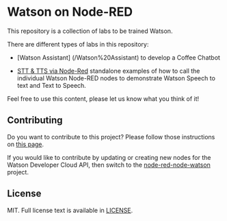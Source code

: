 # Watson on Node-RED

This repository is a collection of labs to be trained Watson.

There are different types of labs in this repository:

- [Watson Assistant] (/Watson%20Assistant) to develop a Coffee Chatbot

- [STT & TTS via Node-Red](/Node%20Red%20Labs) standalone examples of how to call the individual Watson Node-RED nodes to demonstrate Watson Speech to text and Text to Speech.

Feel free to use this content, please let us know what you think of it!

## Contributing
Do you want to contribute to this project? Please follow those instructions on [this page](/CONTRIBUTING.md).

If you would like to contribute by updating or creating new nodes for the Watson Developer Cloud API,
then switch to the [node-red-node-watson](http://github.com/watson-developer-cloud/node-red-node-watson) project.

## License
MIT. Full license text is available in [LICENSE](LICENSE).
